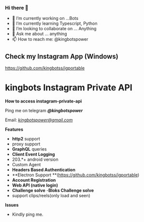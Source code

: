 ### Hi there 👋


- 🔭 I’m currently working on ...Bots
- 🌱 I’m currently learning Typescript, Python
- 👯 I’m looking to collaborate on ... Anything 
- 💬 Ask me about ... anything
- 📫 How to reach me: @kingbotspower

## Check my Instagram App (Windows)
 https://github.com/kingbotss/igportable

# kingbots Instagram Private API 

**How to access instagram-private-api**

Ping me on telegram ***@kingbotspower***

Email: *kingbotspower@gmail.com*

**Features**
 - **http2** support
 - proxy support
 - **GraphQL** queries
 - **Client Event Logging**
 - 203.*+ android version
 - Custom Agent
 - **Headers Based Authentication**
 - **Electron Support **(https://github.com/kingbotss/igportable)
 - **Account Registration**
 - **Web API (native login)**
 - **Challenge solve**
 -**Bloks Challenge solve**
 - support clips/reels(only load and seen)

 **Issues**
 - Kindly ping me.



